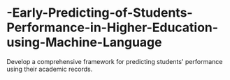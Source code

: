# -Early-Predicting-of-Students-Performance-in-Higher-Education-using-Machine-Language
Develop a comprehensive framework for predicting students' performance using their academic records.
